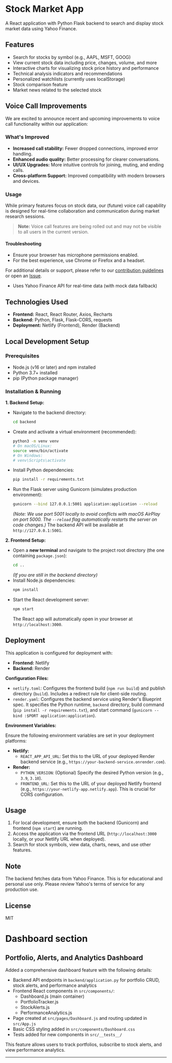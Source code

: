 # Stock Market App

A React application with Python Flask backend to search and display stock market data using Yahoo Finance.

## Features

- Search for stocks by symbol (e.g., AAPL, MSFT, GOOG)
- View current stock data including price, changes, volume, and more
- Interactive charts for visualizing stock price history and performance
- Technical analysis indicators and recommendations
- Personalized watchlists (currently uses localStorage)
- Stock comparison feature
- Market news related to the selected stock
## Voice Call Improvements

We are excited to announce recent and upcoming improvements to voice call functionality within our application:

### What's Improved
- **Increased call stability:** Fewer dropped connections, improved error handling.
- **Enhanced audio quality:** Better processing for clearer conversations.
- **UI/UX Upgrades:** More intuitive controls for joining, muting, and ending calls.
- **Cross-platform Support:** Improved compatibility with modern browsers and devices.

### Usage

While primary features focus on stock data, our (future) voice call capability is designed for real-time collaboration and communication during market research sessions.

> **Note:** Voice call features are being rolled out and may not be visible to all users in the current version.

#### Troubleshooting

- Ensure your browser has microphone permissions enabled.
- For the best experience, use Chrome or Firefox and a headset.

For additional details or support, please refer to our [contribution guidelines](CONTRIBUTING.md) or open an [Issue](https://github.com/[REPO]/issues).

- Uses Yahoo Finance API for real-time data (with mock data fallback)

## Technologies Used

- **Frontend:** React, React Router, Axios, Recharts
- **Backend:** Python, Flask, Flask-CORS, requests
- **Deployment:** Netlify (Frontend), Render (Backend)

## Local Development Setup

### Prerequisites

- Node.js (v16 or later) and npm installed
- Python 3.7+ installed
- pip (Python package manager)

### Installation & Running

**1. Backend Setup:**

   - Navigate to the backend directory:
     ```bash
     cd backend
     ```
   - Create and activate a virtual environment (recommended):
     ```bash
     python3 -m venv venv
     # On macOS/Linux:
     source venv/bin/activate
     # On Windows:
     # venv\Scripts\activate
     ```
   - Install Python dependencies:
     ```bash
     pip install -r requirements.txt
     ```
   - Run the Flask server using Gunicorn (simulates production environment):
     ```bash
     gunicorn --bind 127.0.0.1:5001 application:application --reload
     ```
     *(Note: We use port 5001 locally to avoid conflicts with macOS AirPlay on port 5000. The `--reload` flag automatically restarts the server on code changes.)*
     The backend API will be available at `http://127.0.0.1:5001`.

**2. Frontend Setup:**

   - Open a **new terminal** and navigate to the project root directory (the one containing `package.json`):
     ```bash
     cd .. 
     ```
     *(If you are still in the backend directory)*
   - Install Node.js dependencies:
     ```bash
     npm install
     ```
   - Start the React development server:
     ```bash
     npm start
     ```
     The React app will automatically open in your browser at `http://localhost:3000`.

## Deployment

This application is configured for deployment with:
- **Frontend:** Netlify
- **Backend:** Render

**Configuration Files:**

- `netlify.toml`: Configures the frontend build (`npm run build`) and publish directory (`build`). Includes a redirect rule for client-side routing.
- `render.yaml`: Configures the backend service using Render's Blueprint spec. It specifies the Python runtime, `backend` directory, build command (`pip install -r requirements.txt`), and start command (`gunicorn --bind :$PORT application:application`).

**Environment Variables:**

Ensure the following environment variables are set in your deployment platforms:

- **Netlify:**
    - `REACT_APP_API_URL`: Set this to the URL of your deployed Render backend service (e.g., `https://your-backend-service.onrender.com`).
- **Render:**
    - `PYTHON_VERSION`: (Optional) Specify the desired Python version (e.g., `3.9`, `3.10`).
    - `FRONTEND_URL`: Set this to the URL of your deployed Netlify frontend (e.g., `https://your-netlify-app.netlify.app`). This is crucial for CORS configuration.

## Usage

1. For local development, ensure both the backend (Gunicorn) and frontend (`npm start`) are running.
2. Access the application via the frontend URL (`http://localhost:3000` locally, or your Netlify URL when deployed).
3. Search for stock symbols, view data, charts, news, and use other features.

## Note

The backend fetches data from Yahoo Finance. This is for educational and personal use only. Please review Yahoo's terms of service for any production use.

## License

MIT 
# Dashboard section
## Portfolio, Alerts, and Analytics Dashboard
Added a comprehensive dashboard feature with the following details:
- Backend API endpoints in `backend/application.py` for portfolio CRUD, stock alerts, and performance analytics
- Frontend React components in `src/components/`:
  - Dashboard.js (main container)
  - PortfolioTracker.js
  - StockAlerts.js
  - PerformanceAnalytics.js
- Page created at `src/pages/Dashboard.js` and routing updated in `src/App.js`
- Basic CSS styling added in `src/components/Dashboard.css`
- Tests added for new components in `src/__tests__/`

This feature allows users to track portfolios, subscribe to stock alerts, and view performance analytics.

---

